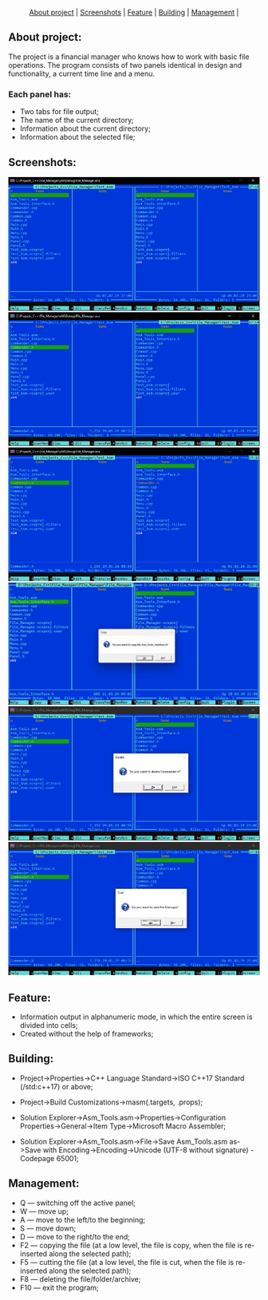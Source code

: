 <p align="center">
  <a href="#about project">About project</a> |
  <a href="#screenshots">Screenshots</a> |
  <a href="#feature">Feature</a> |
  <a href="#building">Building</a> |
  <a href="#management">Management</a> |
</p>

## About project:
The project is a financial manager who knows how to work with basic file operations. The program consists of two panels identical in design and functionality, a current time line and a menu.
### Each panel has: 
+ Two tabs for file output;
+ The name of the current directory;
+ Information about the current directory;
+ Information about the selected file;

## Screenshots:
![program interface](https://github.com/Cursor010/FIle_Manager/blob/main/screenshots/ProgramIntarface.png)
![changing panel](https://github.com/Cursor010/FIle_Manager/blob/main/screenshots/ChangingPanel.png)
![cutting file](https://github.com/Cursor010/FIle_Manager/blob/main/screenshots/CuttingFile.png)
![copying file](https://github.com/Cursor010/FIle_Manager/blob/main/screenshots/CopyingFile.png)
![deleting file](https://github.com/Cursor010/FIle_Manager/blob/main/screenshots/DeletingFile.png)
![closing program](https://github.com/Cursor010/FIle_Manager/blob/main/screenshots/ClosingProgram.png)

## Feature: 
+ Information output in alphanumeric mode, in which the entire screen is divided into cells;
+ Created without the help of frameworks;

## Building: 

+ Project->Properties->C++ Language Standard->ISO C++17 Standard (/std:c++17) or above;

+ Project->Build Customizations->masm(.targets, .props);

+ Solution Explorer->Asm_Tools.asm->Properties->Configuration Properties->General->Item Type->Microsoft Macro Assembler;

+ Solution Explorer->Asm_Tools.asm->File->Save Asm_Tools.asm as->Save with Encoding->Encoding->Unicode (UTF-8 without signature) - Codepage 65001;

## Management:
+ Q — switching off the active panel;
+ W — move up;
+ A — move to the left/to the beginning;
+ S — move down;
+ D — move to the right/to the end;
+ F2 — copying the file (at a low level, the file is copy, when the file is re-inserted along the selected path);
+ F5 — cutting the file (at a low level, the file is cut, when the file is re-inserted along the selected path);
+ F8 — deleting the file/folder/archive;
+ F10 — exit the program;
